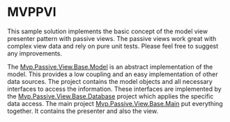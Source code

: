 # MVPPVI
This sample solution implements the basic concept of the model view presenter pattern with passive views. The passive views work great with complex view data and rely on pure unit tests. Please feel free to suggest any improvements.

The [Mvp.Passive.View.Base.Model](https://github.com/HofmeisterAn/mvp.passive.view.base/tree/master/Mvp.Passive.View.Base.Model) is an abstract implementation of the model. This provides a low coupling and an easy implementation of other data sources. The project contains the model objects and all necessary interfaces to access the information. These interfaces are implemented by the [Mvp.Passive.View.Base.Database](https://github.com/HofmeisterAn/mvp.passive.view.base/tree/master/Mvp.Passive.View.Base.Database) project which applies the specific data access. The main project [Mvp.Passive.View.Base.Main](https://github.com/HofmeisterAn/mvp.passive.view.base/tree/master/Mvp.Passive.View.Base.Main) put everything together. It contains the presenter and also the view.